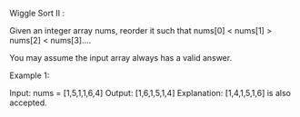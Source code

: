 Wiggle Sort II :

Given an integer array nums, reorder it such that nums[0] < nums[1] > nums[2] < nums[3]....

You may assume the input array always has a valid answer.

Example 1:

Input: nums = [1,5,1,1,6,4]
Output: [1,6,1,5,1,4]
Explanation: [1,4,1,5,1,6] is also accepted.
